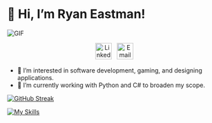# 👋 Hi, I’m Ryan Eastman!

![GIF](https://media.giphy.com/media/vSr0Lgose4rhS/giphy.gif)

<p align="center">
  <a href="https://www.linkedin.com/in/ryan-eastman13/" target="_blank" rel="noopener noreferrer"><img height="38" src="./linkedin.png" alt="LinkedIn"></a>&nbsp;&nbsp;
  <a href="mailto:rking1323@gmail.com" target="_blank" rel="noopener noreferrer"><img height="38" src="./gmail.png" alt="Email"></a>&nbsp;&nbsp;
</p>

- 👀 I’m interested in software development, gaming, and designing applications.
- 🌱 I’m currently working with Python and C# to broaden my scope.

[![GitHub Streak](https://github-readme-streak-stats.herokuapp.com?user=DocHolliday13x&theme=dark&date_format=j%20M%5B%20Y%5D)](https://git.io/streak-stats)

[![My Skills](https://skillicons.dev/icons?i=js,html,css,github,nodejs,express,react,figma,vscode,sass,py,postgres,mongodb,jest,&theme=dark)](https://skillicons.dev)

<!---
DocHolliday13x/DocHolliday13x is a ✨ special ✨ repository because its `README.md` (this file) appears on your GitHub profile.
You can click the Preview link to take a look at your changes.
--->

